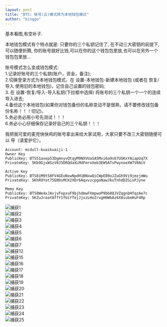 ```yaml
---
layout: post
title: "BTS: 帐号(云)模式转为本地钱包模式"
author: "binggo"
---
```


基本看图,有空补子.

本地钱包模式有个特点就是: 只要你的三个私钥记住了, 在不动三大密钥的前提下,可以随便折腾, 你的账号就好比钱,可以在你的这个钱包包里放,也可以在另外一个钱包包里放…

账号模式怎么变成钱包模式:    
1.记录好账号的三个私钥(账户，资金，备注);   
2.切换登录方式为本地钱包模式，在 设置-本地钱包-新建本地钱包 (或者在 恢复/导入 使用旧的本地钱包)，记住自己设置的钱包密码;   
3. 在 设置-恢复/导入-导入私钥(下拉框中选择) 将账号的三个私钥一个一个的连续导入进去;   
4.备份这个本地钱包(如果你对钱包备份的名称变动不是很熟，请不要修改钱包备份名称！！！切记)。   
5.务必务必用小号先测试！！！  
6.务必小心仔细保存记录好自己的三个私钥！！！  

我把我可爱的麦兜快快鸡的账号拿出来给大家试用，大家只要不改三大密钥随便可以 导（请爱护它）。  

    Account: mcdull-kuaikuaiji-1  
    Owner Key  
    PublicKey: BTS51axep53DgmnyvQtqyM9NXVUaSASMxi6a9s67UGKxYAiapUq7X  
    PrivateKey: 5Kb9GjxWSzV8J5DRQdaXLMdFmroXeb3EW5ATsPwynoeXW7V6NiV  

    Active Key  
    PublicKey: BTS8iM9t58FV4GEoNxwNpdH1BNxwQiCWpEB9oJZuGh9Vi9jmzjmWu  
    PrivateKey: 5KhR9Yat75EN9sMCK2XDr6AqxvzcpgoNawJkuTnhdDZGixPJyne  

    Memo Key  
    PublicKey: BTS8We4xJAvjvFopxuF9bjhdmwFXmpwoP9bb8QJVZqgnbHfqzAe7c  
    PrivateKey: 5KZuJraaYAffY1fUiYTejJjxzLHoZrvgH6WbAz6X8subeHuF4Rp  

![捕获1](https://user-images.githubusercontent.com/34892308/89481626-bfd51580-d7ca-11ea-82d1-c39fd89255cb.JPG)  
![捕获2](https://user-images.githubusercontent.com/34892308/89481632-c19ed900-d7ca-11ea-8025-5a97f33fcbae.JPG)  
![捕获3](https://user-images.githubusercontent.com/34892308/89481635-c2376f80-d7ca-11ea-849b-970184ba33c6.JPG)  
![捕获4](https://user-images.githubusercontent.com/34892308/89481636-c3689c80-d7ca-11ea-9c4c-48a9bd2c0533.JPG)  
![捕获5](https://user-images.githubusercontent.com/34892308/89481638-c4013300-d7ca-11ea-9f71-cb024733c4a0.jpg)  
![捕获6](https://user-images.githubusercontent.com/34892308/89481641-c5326000-d7ca-11ea-841e-c3abdccd1a61.JPG)  
![捕获7](https://user-images.githubusercontent.com/34892308/89481643-c6fc2380-d7ca-11ea-8b92-5cd6c589d201.JPG)  
![捕获12](https://user-images.githubusercontent.com/34892308/89481647-c794ba00-d7ca-11ea-8198-ae9f87fe1c88.JPG)  
![捕获15](https://user-images.githubusercontent.com/34892308/89481650-c8c5e700-d7ca-11ea-9275-3b2c1921a38f.JPG)  
![捕获16](https://user-images.githubusercontent.com/34892308/89481653-c9f71400-d7ca-11ea-830d-16e2ca513daa.JPG)  
![捕获17](https://user-images.githubusercontent.com/34892308/89481656-cb284100-d7ca-11ea-854e-2777470e7a7d.JPG)  
![捕获18](https://user-images.githubusercontent.com/34892308/89481657-cbc0d780-d7ca-11ea-87fb-8e382aef5682.JPG)  
![捕获19](https://user-images.githubusercontent.com/34892308/89481658-ccf20480-d7ca-11ea-96b6-452c9781853d.JPG)  
![捕获20](https://user-images.githubusercontent.com/34892308/89481661-ce233180-d7ca-11ea-997e-88fb0d526927.JPG)  
![捕获21](https://user-images.githubusercontent.com/34892308/89481662-cebbc800-d7ca-11ea-8338-7b1192558161.JPG)  
![捕获22](https://user-images.githubusercontent.com/34892308/89481666-cfecf500-d7ca-11ea-984f-ef9a6c08b88c.JPG)  
![捕获23](https://user-images.githubusercontent.com/34892308/89481671-d11e2200-d7ca-11ea-8e26-d4f995685589.JPG)  
![捕获24](https://user-images.githubusercontent.com/34892308/89481675-d1b6b880-d7ca-11ea-86d9-c07f96252d85.png)  
![捕获25](https://user-images.githubusercontent.com/34892308/89481679-d2e7e580-d7ca-11ea-8856-ecb7d7c5fead.png)  
